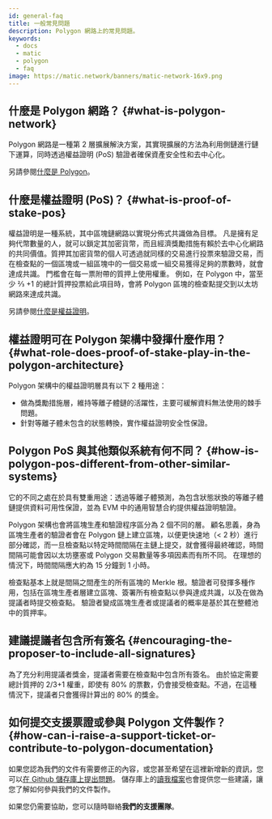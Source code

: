 ```yaml
---
id: general-faq
title: 一般常見問題
description: Polygon 網路上的常見問題。
keywords:
  - docs
  - matic
  - polygon
  - faq
image: https://matic.network/banners/matic-network-16x9.png
---
```


## 什麼是 Polygon 網路？ {#what-is-polygon-network}

Polygon 網路是一種第 2 層擴展解決方案，其實現擴展的方法為利用側鏈進行鏈下運算，同時透過權益證明 (PoS) 驗證者確保資產安全性和去中心化。

另請參閱[什麼是 Polygon](/docs/home/polygon-basics/what-is-polygon)。

## 什麼是權益證明 (PoS)？ {#what-is-proof-of-stake-pos}

權益證明是一種系統，其中區塊鏈網路以實現分佈式共識做為目標。 凡是擁有足夠代幣數量的人，就可以鎖定其加密貨幣，而且經濟獎勵措施有賴於去中心化網路的共同價值。質押其加密貨幣的個人可透過就同樣的交易進行投票來驗證交易，而在檢查點的一個區塊或一組區塊中的一個交易或一組交易獲得足夠的票數時，就會達成共識。 門檻會在每一票附帶的質押上使用權重。 例如，在 Polygon 中，當至少 ⅔ +1 的總計質押投票給此項目時，會將 Polygon 區塊的檢查點提交到以太坊網路來達成共識。

另請參閱[什麼是權益證明](/docs/home/polygon-basics/what-is-proof-of-stake)。

## 權益證明可在 Polygon 架構中發揮什麼作用？ {#what-role-does-proof-of-stake-play-in-the-polygon-architecture}

Polygon 架構中的權益證明層具有以下 2 種用途：

* 做為獎勵措施層，維持等離子體鏈的活躍性，主要可緩解資料無法使用的棘手問題。
* 針對等離子體未包含的狀態轉換，實作權益證明安全性保證。

## Polygon PoS 與其他類似系統有何不同？ {#how-is-polygon-pos-different-from-other-similar-systems}

它的不同之處在於具有雙重用途：透過等離子體預測，為包含狀態狀換的等離子體鏈提供資料可用性保證，並為 EVM 中的通用智慧合約提供權益證明驗證。

Polygon 架構也會將區塊生產和驗證程序區分為 2 個不同的層。 顧名思義，身為區塊生產者的驗證者會在 Polygon 鏈上建立區塊，以便更快速地（< 2 秒）進行部分確認，而一旦檢查點以特定時間間隔在主鏈上提交，就會獲得最終確認，時間間隔可能會因以太坊壅塞或 Polygon 交易數量等多項因素而有所不同。 在理想的情況下，時間間隔應大約為 15 分鐘到 1 小時。

檢查點基本上就是間隔之間產生的所有區塊的 Merkle 根。驗證者可發揮多種作用，包括在區塊生產者層建立區塊、簽署所有檢查點以參與達成共識，以及在做為提議者時提交檢查點。 驗證者變成區塊生產者或提議者的概率是基於其在整體池中的質押率。

## 建議提議者包含所有簽名 {#encouraging-the-proposer-to-include-all-signatures}

為了充分利用提議者獎金，提議者需要在檢查點中包含所有簽名。 由於協定需要總計質押的 2/3+1 權重，即使有 80% 的票數，仍會接受檢查點。不過，在這種情況下，提議者只會獲得計算出的 80% 的獎金。

## 如何提交支援票證或參與 Polygon 文件製作？ {#how-can-i-raise-a-support-ticket-or-contribute-to-polygon-documentation}
如果您認為我們的文件有需要修正的內容，或您甚至希望在這裡新增新的資訊，您可以[在 Github 儲存庫上提出問題](https://github.com/maticnetwork/matic.js/issues)。 儲存庫上的[讀我檔案](https://github.com/maticnetwork/matic-docs/blob/master/README.md)也會提供您一些建議，讓您了解如何參與我們的文件製作。

如果您仍需要協助，您可以隨時聯絡**我們的支援團隊**。

